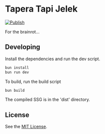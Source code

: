 # Tapera Tapi Jelek

[![Publish](https://github.com/yvvki/tapera-tapi-jelek/actions/workflows/pages.yml/badge.svg)](https://github.com/yvvki/tapera-tapi-jelek/actions/workflows/pages.yml)

For the brainrot...

## Developing

Install the dependencies and run the dev script.

```sh
bun install
bun run dev
```

To build, run the build script

```sh
bun build
```

The compiled SSG is in the 'dist' directory.

## License

See the [MIT License](LICENSE).
